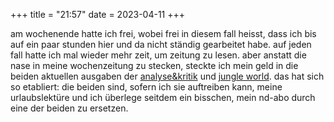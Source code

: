 +++
title = "21:57"
date = 2023-04-11
+++

am wochenende hatte ich frei, wobei frei in diesem fall heisst, dass ich bis auf ein paar stunden hier und da nicht ständig gearbeitet habe. auf jeden fall hatte ich mal wieder mehr zeit, um zeitung zu lesen. aber anstatt die nase in meine wochenzeitung zu stecken, steckte ich mein geld in die beiden aktuellen ausgaben der [analyse&kritik][ak] und [jungle world][jungle-world]. das hat sich so etabliert: die beiden sind, sofern ich sie auftreiben kann, meine urlaubslektüre und ich überlege seitdem ein bisschen, mein nd-abo durch eine der beiden zu ersetzen.

[ak]: https://www.akweb.de/
[jungle-world]: https://jungle.world/
